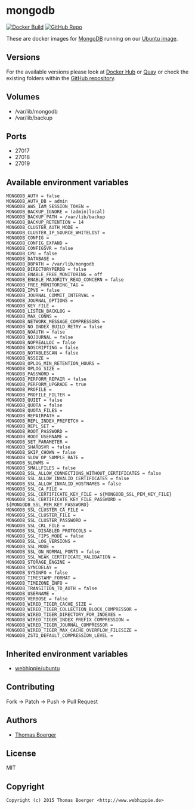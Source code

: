 # mongodb

[![Docker Build](https://github.com/dockhippie/mongodb/actions/workflows/docker.yml/badge.svg)](https://github.com/dockhippie/mongodb/actions/workflows/docker.yml) [![GitHub Repo](https://img.shields.io/badge/github-repo-yellowgreen)](https://github.com/dockhippie/mongodb)

These are docker images for [MongoDB][upstream] running on our
[Ubuntu image][parent].

## Versions

For the available versions please look at [Docker Hub][dockerhub] or
[Quay][quayio] or check the existing folders within the
[GitHub repository][github].

## Volumes

*  /var/lib/mongodb
*  /var/lib/backup

## Ports

*  27017
*  27018
*  27019

## Available environment variables

```console
MONGODB_AUTH = false
MONGODB_AUTH_DB = admin
MONGODB_AWS_IAM_SESSION_TOKEN =
MONGODB_BACKUP_IGNORE = (admin|local)
MONGODB_BACKUP_PATH = /var/lib/backup
MONGODB_BACKUP_RETENTION = 14
MONGODB_CLUSTER_AUTH_MODE =
MONGODB_CLUSTER_IP_SOURCE_WHITELIST =
MONGODB_CONFIG =
MONGODB_CONFIG_EXPAND =
MONGODB_CONFIGSVR = false
MONGODB_CPU = false
MONGODB_DATABASE =
MONGODB_DBPATH = /var/lib/mongodb
MONGODB_DIRECTORYPERDB = false
MONGODB_ENABLE_FREE_MONITORING = off
MONGODB_ENABLE_MAJORITY_READ_CONCERN = false
MONGODB_FREE_MONITORING_TAG =
MONGODB_IPV6 = false
MONGODB_JOURNAL_COMMIT_INTERVAL =
MONGODB_JOURNAL_OPTIONS =
MONGODB_KEY_FILE =
MONGODB_LISTEN_BACKLOG =
MONGODB_MAX_CONNS =
MONGODB_NETWORK_MESSAGE_COMPRESSORS =
MONGODB_NO_INDEX_BUILD_RETRY = false
MONGODB_NOAUTH = false
MONGODB_NOJOURNAL = false
MONGODB_NOPREALLOC = false
MONGODB_NOSCRIPTING = false
MONGODB_NOTABLESCAN = false
MONGODB_NSSIZE =
MONGODB_OPLOG_MIN_RETENTION_HOURS =
MONGODB_OPLOG_SIZE =
MONGODB_PASSWORD =
MONGODB_PERFORM_REPAIR = false
MONGODB_PERFORM_UPGRADE = true
MONGODB_PROFILE =
MONGODB_PROFILE_FILTER =
MONGODB_QUIET = false
MONGODB_QUOTA = false
MONGODB_QUOTA_FILES =
MONGODB_REPAIRPATH =
MONGODB_REPL_INDEX_PREFETCH =
MONGODB_REPL_SET =
MONGODB_ROOT_PASSWORD =
MONGODB_ROOT_USERNAME =
MONGODB_SET_PARAMETER =
MONGODB_SHARDSVR = false
MONGODB_SKIP_CHOWN = false
MONGODB_SLOW_OP_SAMPLE_RATE =
MONGODB_SLOWMS =
MONGODB_SMALLFILES = false
MONGODB_SSL_ALLOW_CONNECTIONS_WITHOUT_CERTIFICATES = false
MONGODB_SSL_ALLOW_INVALID_CERTIFICATES = false
MONGODB_SSL_ALLOW_INVALID_HOSTNAMES = false
MONGODB_SSL_CA_FILE =
MONGODB_SSL_CERTIFICATE_KEY_FILE = ${MONGODB_SSL_PEM_KEY_FILE}
MONGODB_SSL_CERTIFICATE_KEY_FILE_PASSWORD = ${MONGODB_SSL_PEM_KEY_PASSWORD}
MONGODB_SSL_CLUSTER_CA_FILE =
MONGODB_SSL_CLUSTER_FILE =
MONGODB_SSL_CLUSTER_PASSWORD =
MONGODB_SSL_CRL_FILE =
MONGODB_SSL_DISABLED_PROTOCOLS =
MONGODB_SSL_FIPS_MODE = false
MONGODB_SSL_LOG_VERSIONS =
MONGODB_SSL_MODE =
MONGODB_SSL_ON_NORMAL_PORTS = false
MONGODB_SSL_WEAK_CERTIFICATE_VALIDATION =
MONGODB_STORAGE_ENGINE =
MONGODB_SYNCDELAY =
MONGODB_SYSINFO = false
MONGODB_TIMESTAMP_FORMAT =
MONGODB_TIMEZONE_INFO =
MONGODB_TRANSITION_TO_AUTH = false
MONGODB_USERNAME =
MONGODB_VERBOSE = false
MONGODB_WIRED_TIGER_CACHE_SIZE =
MONGODB_WIRED_TIGER_COLLECTION_BLOCK_COMPRESSOR =
MONGODB_WIRED_TIGER_DIRECTORY_FOR_INDEXES =
MONGODB_WIRED_TIGER_INDEX_PREFIX_COMPRESSION =
MONGODB_WIRED_TIGER_JOURNAL_COMPRESSOR =
MONGODB_WIRED_TIGER_MAX_CACHE_OVERFLOW_FILESIZE =
MONGODB_ZSTD_DEFAULT_COMPRESSION_LEVEL =
```

## Inherited environment variables

*  [webhippie/ubuntu](https://github.com/dockhippie/ubuntu#available-environment-variables)

## Contributing

Fork -> Patch -> Push -> Pull Request

## Authors

*  [Thomas Boerger](https://github.com/tboerger)

## License

MIT

## Copyright

```console
Copyright (c) 2015 Thomas Boerger <http://www.webhippie.de>
```

[upstream]: https://www.mongodb.com
[parent]: https://github.com/dockhippie/ubuntu
[dockerhub]: https://hub.docker.com/r/webhippie/mongodb/tags
[quayio]: https://quay.io/repository/webhippie/mongodb?tab=tags
[github]: https://github.com/dockhippie/mongodb
